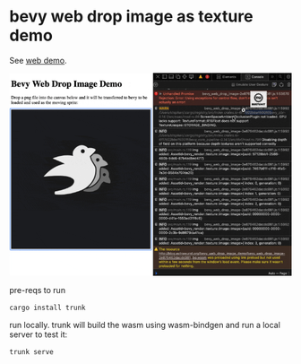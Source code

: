 # bevy web drop image as texture demo

See [web demo](http://blog.extrawurst.org/bevy_web_drop_image_demo/).

![demo](./demo.gif)

pre-reqs to run
```sh
cargo install trunk
```

run locally. trunk will build the wasm using wasm-bindgen and run a local server to test it:
```sh
trunk serve
```